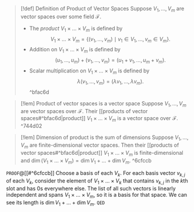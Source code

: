 > [!def] Definition of Product of Vector Spaces
> Suppose $V_{1},\dots,V_{m}$ are vector spaces over some field $\mathcal{F}$.
> - The *product* $V_{1} \times\dots \times V_{m}$ is defined by $$V_{1} \times \dots \times V_{m} = \{(v_{1},\dots,v_{m}) \mid v_{1} \in V_{1}, \dots,v_{m} \in V_{m} \}.$$
> - Addition on $V_{1} \times \dots \times V_{m}$ is defined by $$(u_{1},\dots,u_{m}) + (v_{1},\dots,v_{m}) = (u_{1} + v_{1},\dots,u_{m}+v_{m}).$$
> - Scalar multiplication on $V_{1} \times \dots \times V_{m}$ is defined by $$\lambda(v_{1},\dots,v_{m}) = (\lambda v_{1},\dots,\lambda v_{m}).$$^bfac6d

> [!lem] Product of vector spaces is a vector space
> Suppose $V_{1},\dots,V_{m}$ are vector spaces over $\mathcal{F}$. Their [[products of vector spaces#^bfac6d|product]] $V_{1}\times\dots \times V_{m}$ is a vector space over $\mathcal{F}$. ^744d02

> [!lem] Dimension of product is the sum of dimensions
> Suppose $V_{1},\dots,V_{m}$ are finite-dimensional vector spaces. Then their [[products of vector spaces#^bfac6d|product]] $V_{1} \times \dots \times V_{m}$ is finite-dimensional and $\dim (V_{1} \times \dots \times V_{m}) = \dim V_{1} + \dots + \dim V_{m}$. ^6cfccb

`PROOF`@[[#^6cfccb]]
Choose a basis of each $V_{k}$. For each basis vector $v_{k,j}$ of each $V_{k}$, consider the element of $V_{1} \times \dots \times V_{k}$ that contains $v_{k,j}$ in the $k$th slot and has $0$s everywhere else. The list of all such vectors is linearly independent and spans $V_{1} \times \dots \times V_{m}$, so it is a basis for that space. We can see its length is $\dim V_{1} + \dots + \dim V_{m}$.
`QED`
